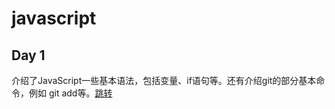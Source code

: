# javascript

## Day 1
介绍了JavaScript一些基本语法，包括变量、if语句等。还有介绍git的部分基本命令，例如 git add等。[跳转](https://github.com/evolution-trip/javascript/tree/master/day1)
